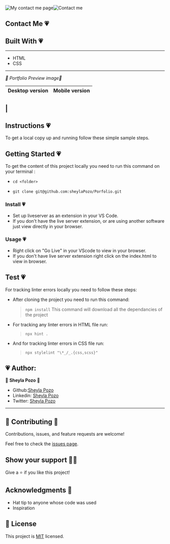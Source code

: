 ![My contact me page](https://img.shields.io/badge/My-Porfolio-pink)![Contact me](https://img.shields.io/github/followers/sheylaPozo?style=social)

## Contact Me 💗

## Built With  💗

---

- HTML
- CSS

---

*💛 Portfolio Preview image💛*

Desktop version | Mobile version
-------------------- | ----------------------
|
---
## Instructions 💗

To get a local copy up and running follow these simple sample steps.

## Getting Started 💗

To get the content of this project locally you need to run this command on your terminal :

 - ` cd <folder> `

- ` git clone git@github.com:sheylaPozo/Porfolio.git `

### Install 💗

- Set up liveserver as an extension in your VS Code.
- If you don't have the live server extension, or are using another software just view directly in your browser.

### Usage 💗

- Right click on "Go Live" in your VScode to view in your browser.
- If you don't have live server extension right click on the index.html to view in browser.

## Test 💗

For tracking linter errors locally you need to follow these steps:

- After cloning the project you need to run this command:

  > `npm install`
  > This command will download all the dependancies of the project

- For tracking any linter errors in HTML file run:

  > `npx hint .`

- And for tracking linter errors in CSS file run:
  > `npx stylelint "\*_/_.{css,scss}"`


## 💗 Author:

👤 **Sheyla Pozo** 💖


- Github:[Sheyla Pozo](https://github.com/sheylaPozo)
- Linkedin: [Sheyla Pozo](https://www.linkedin.com/in/sheypozo/)
- Twitter: [Sheyla Pozo](https://twitter.com/sheyPozo)

---

## 🤝 Contributing 🥰

Contributions, issues, and feature requests are welcome!


Feel free to check the [issues page](https://github.com/sheylaPozo/newPorfolio/issues).


## Show your support 💪😄

Give a ⭐️ if you like this project!

## Acknowledgments 🌱

- Hat tip to anyone whose code was used
- Inspiration

## 📝 License

This project is [MIT](./MIT.md) licensed.
